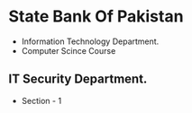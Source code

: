 # State Bank  Of Pakistan
- Information Technology Department.
- Computer Scince Course

## IT Security Department.
- Section - 1
